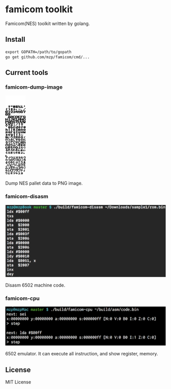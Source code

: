 # famicom toolkit

Famicom(NES) toolkit written by golang.

## Install

```
export GOPATH=/path/to/gopath
go get github.com/mzp/famicom/cmd/...
```

## Current tools
### famicom-dump-image

![](
https://raw.githubusercontent.com/mzp/famicom/master/docs/images/famicom-dump-image.png)

Dump NES pallet data to PNG image.

### famicom-disasm

![](https://raw.githubusercontent.com/mzp/famicom/master/docs/images/famicom-disasm.png)

Disasm 6502 machine code.

### famicom-cpu

![](https://raw.githubusercontent.com/mzp/famicom/master/docs/images/famicom-cpu.png)

6502 emulator. It can execute all instruction, and show register, memory.

## License

MIT License
